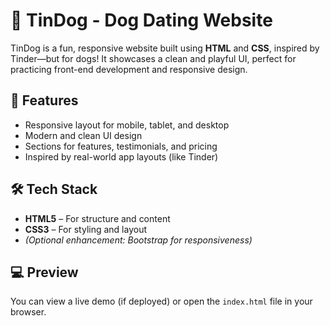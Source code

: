 # 🐶 TinDog - Dog Dating Website

TinDog is a fun, responsive website built using **HTML** and **CSS**, inspired by Tinder—but for dogs! It showcases a clean and playful UI, perfect for practicing front-end development and responsive design.

## 🚀 Features

- Responsive layout for mobile, tablet, and desktop
- Modern and clean UI design
- Sections for features, testimonials, and pricing
- Inspired by real-world app layouts (like Tinder)

## 🛠️ Tech Stack

- **HTML5** – For structure and content
- **CSS3** – For styling and layout
- *(Optional enhancement: Bootstrap for responsiveness)*

## 💻 Preview

You can view a live demo (if deployed) or open the `index.html` file in your browser.


